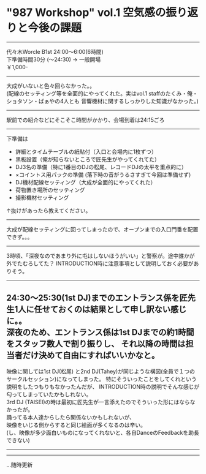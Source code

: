 # "987 Workshop" vol.1 空気感の振り返りと今後の課題

---

代々木Worcle B1st 24:00～6:00(6時間)  
下準備時間30分 (～24:30) → 一般開場  
￥1,000-  

---

大成がいないと色々回らなかった。。  
(配線のセッティング等を全面的にやってくれた。実はvol.1 staffのたくみ・俺・ショタソン・ばぁやの4人とも
音響機材に関するしっかりした知識がなかった。)

---

駅前での紹介などにそこそこ時間がかかり、会場到着は24:15ごろ

---

下準備は
- 詳細とタイムテーブルの紙貼付（入口と会場内に1枚ずつ）
- 黒板設置（俺が知らないところで匠先生がやってくれてた）
- DJ3名の準備（特に1番目のDJの松尾、レコードDJの太平を重点的に）
- ×コイントス用パックの準備 (落下時の音がうるさすぎて今回は準備せず)
- DJ機材配線セッティング（大成が全面的にやってくれた）
- 荷物置き場所のセッティング
- 撮影機材セッティング

↑抜けがあったら教えてください。

---

大成が配線セッティングに回ってしまったので、オープンまでの入口門番を配置できず。。。

---

3時頃、「深夜なのであまり外に屯はしないほうがいい」と警察が。途中誰かが外でたむろしてた？
INTRODUCTION時に注意事項として説明しておく必要がありそう。

---

24:30～25:30(1st DJ)までのエントランス係を匠先生1人に任せておくのは結果として申し訳ない感じに。。  
深夜のため、エントランス係は1st DJまでの約1時間をスタッフ数人で割り振りし、
それ以降の時間は担当者だけ決めて自由にすればいいかなと。
　
---

映像に関しては1st DJ(松尾) と2nd DJ(Tahey)が同じような構図(全員で１つのサークルセッション)になってしまった。
特にそういったことをしてくれという説明をしたつもりもなかったんだが、
INTRODUCTION時の説明でそんな感じが匂ってしまっていたかもしれない。  
3rd DJ (TAISEI)の時は最初に匠先生が一言添えたのでそういった形にはならなかったが。  
踊ってる本人達からしたら関係ないかもしれないが、  
映像をいじる側からすると同じ絵面が多くなるのは辛い。  
(し、映像が多少面白いものになってくれないと、各自DanceのFeedbackを助長できない)

---



---

...随時更新
